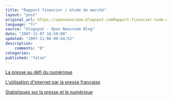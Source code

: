 ```yaml
---
title: "Rapport financier / étude de marché"
layout: "post"
original_url: https://opennewsroom.blogspot.comRapport-financier-tude-de-march.html
language: "fr"
source: "blogspot - Open Newsroom Blog"
date: "2007-11-07 16:59:00"
updated: "2007-11-08 00:44:52"
description: 
    comments: "0"
categories: 
published: "false"
---
```


[La presse au défi du numérique](http://www.fdcom.coop/FDCOM/liblocal/docs/Documentation/La_presse_au_d%C3%A9fi_du_num%C3%A9rique.pdf)

[L'utilisation d'internet par la presse française](http://www.fdcom.coop/FDCOM/liblocal/docs/Documentation/L%27utilisation_d%27internet_par_la_presse_fran%C3%A7aise.pdf)

[Statistiques sur la presse et le numérique](http://www.fdcom.coop/FDCOM/liblocal/docs/Documentation/Statistiques_sur_la_presse_et_le_num%C3%A9rique.pdf)